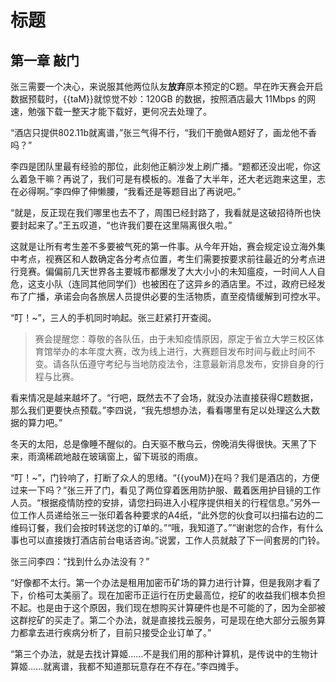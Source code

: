 # 标题

## 第一章 敲门

张三需要一个决心，来说服其他两位队友**放弃**原本预定的C题。早在昨天赛会开启数据预载时，{{taM}}就惊觉不妙：120GB 的数据，按照酒店最大 11Mbps 的网速，勉强下载一整天才能下载好，更何况去处理了。

“酒店只提供802.11b就离谱，”张三气得不行，“我们干脆做A题好了，画龙他不香吗？”

李四是团队里最有经验的那位，此刻他正躺沙发上刷广播。“题都还没出呢，你这么着急干嘛？再说了，我们可是有模板的。准备了大半年，还大老远跑来这里，志在必得啊。”李四伸了伸懒腰，“我看还是等题目出了再说吧。”

“就是，反正现在我们哪里也去不了，周围已经封路了，我看就是这破招待所也快要封起来了。”王五叹道，“也许我们要在这里隔离很久啦。”

这就是让所有考生差不多要被气死的第一件事。从今年开始，赛会规定设立海外集中考点，视赛区和人数确定各分考点位置，考生们需要按要求前往最近的分考点进行竞赛。偏偏前几天世界各主要城市都爆发了大大小小的未知瘟疫，一时间人人自危，这支小队（连同其他同学们）也被困在了这异乡的酒店里。不过，政府已经发布了广播，承诺会向各旅居人员提供必要的生活物质，直至疫情缓解到可控水平。

“叮！~”，三人的手机同时响起。张三赶紧打开查阅。

> 赛会提醒您：尊敬的各队伍，由于未知疫情原因，原定于省立大学三校区体育馆举办的本年度大赛，改为线上进行，大赛题目发布时间与截止时间不变。请各队伍遵守考纪与当地防疫法令，注意最新消息发布，安排自身的行程与比赛。

看来情况是越来越坏了。“行吧，既然去不了会场，就没办法直接获得C题数据，那么我们更要快点预载。”李四说，“我先想想办法，看看哪里有足以处理这么大数据的算力吧。”

冬天的太阳，总是像睡不醒似的。白天驱不散乌云，傍晚消失得很快。天黑了下来，雨滴稀疏地敲在玻璃窗上，留下斑驳的雨痕。

“叮！~”，门铃响了，打断了众人的思绪。“{{youM}}在吗？我们是酒店的，方便过来一下吗？”张三开了门，看见了两位穿着医用防护服、戴着医用护目镜的工作人员。“根据疫情防控的安排，请您扫码进入小程序提供相关的行程信息。”另外一位工作人员递给张三一张印着各种要求的A4纸，“此外您的伙食可以扫描右边的二维码订餐，我们会按时转送您的订单的。”“哦，我知道了。”“谢谢您的合作，有什么事也可以直接拨打酒店前台电话咨询。”说罢，工作人员就敲了下一间套房的门铃。

张三问李四：“找到什么办法没有？”

“好像都不太行。第一个办法是租用加密币矿场的算力进行计算，但是我刚才看了下，价格可太美丽了。现在加密币正运行在历史最高位，挖矿的收益我们根本负担不起。也是由于这个原因，我们现在想购买计算硬件也是不可能的了，因为全部被这群挖矿的买走了。第二个办法，就是直接找云服务，可是现在绝大部分云服务算力都拿去进行疾病分析了，目前只接受企业订单了。”

“第三个办法，就是去找计算姬……不是我们用的那种计算机，是传说中的生物计算姬……就离谱，我都不知道那玩意存在不存在。”李四摊手。



